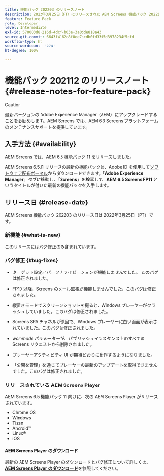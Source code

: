 ```yaml
---
title: 機能パック 202203 のリリースノート
description: 2022年3月25日（PT）にリリースされた AEM Screens 機能パック 202203 について説明します。
feature: Feature Pack
role: Developer
level: Intermediate
exl-id: 570003d8-216d-4dcf-b03e-3a0dde818a43
source-git-commit: 6643f4162c8f0ee7bcdb0fd3305d3978234f5cfd
workflow-type: ht
source-wordcount: '274'
ht-degree: 100%

---
```


# 機能パック 202112 のリリースノート {#release-notes-for-feature-pack}

>[!CAUTION]
>最新バージョンの Adobe Experience Manager（AEM）にアップグレードすることをお勧めします。AEM Screens では、AEM 6.3 Screens プラットフォームのメンテナンスサポートを提供しています。

## 入手方法 {#availability}

AEM Screens では、AEM 6.5 機能パック 11 をリリースしました。

AEM Screens 6.5.11 リリースの最新の機能パックは、Adobe ID を使用して[ソフトウェア配布ポータル](https://experience.adobe.com/#/downloads/content/software-distribution/ja/aem.html)からダウンロードできます。「**Adobe Experience Manager**」タブに移動し、「**Screens**」を検索して、**AEM 6.5 Screens FP11** というタイトルが付いた最新の機能パックを入手します。

## リリース日 {#release-date}

AEM Screens 機能パック 202203 のリリース日は 2022年3月25日（PT）です。

### 新機能 {#what-is-new}

このリリースにはバグ修正のみ含まれています。

### バグ修正 {#bug-fixes}

* ターゲット設定／パーソナライゼーションが機能しませんでした。 このバグは修正されました。

* FP10 以降、Screens のメール監視が機能しませんでした。このバグは修正されました。

* 縦置きモードでスクリーンショットを撮ると、Windows プレーヤーがクラッシュしていました。このバグは修正されました。

* Screens SPA チャネルが原因で、Windows プレーヤーに白い画面が表示されていました。このバグは修正されました。

* *wcmmode* パラメーターが、パブリッシュインスタンス上のすべての Screens リクエストから削除されました。

* プレーヤーアクティビティ UI が期待どおりに動作するようになりました。

* 「公開を管理」を通じてプレーヤーの最新のアップデートを取得できませんでした。このバグは修正されました。

### リリースされている AEM Screens Player

AEM Screens 6.5 機能パック 11 向けに、次の AEM Screens Player がリリースされています。

* Chrome OS
* Windows
* Tizen
* Android™
* Linux®
* iOS

#### AEM Screens Player のダウンロード

最新の AEM Screens Player のダウンロードとバグ修正について詳しくは、**[AEM Screens Player のダウンロード](https://download.macromedia.com/screens/index.html)**&#x200B;を参照してください。

